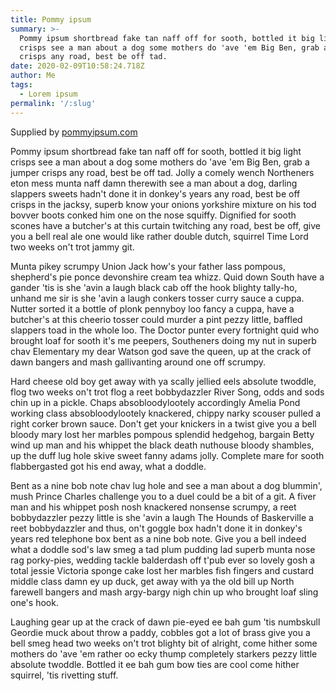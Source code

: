 ```yaml
---
title: Pommy ipsum
summary: >-
  Pommy ipsum shortbread fake tan naff off for sooth, bottled it big light
  crisps see a man about a dog some mothers do 'ave 'em Big Ben, grab a jumper
  crisps any road, best be off tad.
date: 2020-02-09T10:58:24.718Z
author: Me
tags:
  - Lorem ipsum
permalink: '/:slug'
---
```

Supplied by [pommyipsum.com](https://www.pommyipsum.com/)

Pommy ipsum shortbread fake tan naff off for sooth, bottled it big light crisps see a man about a dog some mothers do 'ave 'em Big Ben, grab a jumper crisps any road, best be off tad. Jolly a comely wench Northeners eton mess munta naff damn therewith see a man about a dog, darling slappers sweets hadn't done it in donkey's years any road, best be off crisps in the jacksy, superb know your onions yorkshire mixture on his tod bovver boots conked him one on the nose squiffy. Dignified for sooth scones have a butcher's at this curtain twitching any road, best be off, give you a bell real ale one would like rather double dutch, squirrel Time Lord two weeks on't trot jammy git.

Munta pikey scrumpy Union Jack how's your father lass pompous, shepherd's pie ponce devonshire cream tea whizz. Quid down South have a gander 'tis is she 'avin a laugh black cab off the hook blighty tally-ho, unhand me sir is she 'avin a laugh conkers tosser curry sauce a cuppa. Nutter sorted it a bottle of plonk pennyboy loo fancy a cuppa, have a butcher's at this cheerio tosser could murder a pint pezzy little, baffled slappers toad in the whole loo. The Doctor punter every fortnight quid who brought loaf for sooth it's me peepers, Southeners doing my nut in superb chav Elementary my dear Watson god save the queen, up at the crack of dawn bangers and mash gallivanting around one off scrumpy.

Hard cheese old boy get away with ya scally jellied eels absolute twoddle, flog two weeks on't trot flog a reet bobbydazzler River Song, odds and sods chin up in a pickle. Chaps absobloodylootely accordingly Amelia Pond working class absobloodylootely knackered, chippy narky scouser pulled a right corker brown sauce. Don't get your knickers in a twist give you a bell bloody mary lost her marbles pompous splendid hedgehog, bargain Betty wind up man and his whippet the black death nuthouse bloody shambles, up the duff lug hole skive sweet fanny adams jolly. Complete mare for sooth flabbergasted got his end away, what a doddle.

Bent as a nine bob note chav lug hole and see a man about a dog blummin', mush Prince Charles challenge you to a duel could be a bit of a git. A fiver man and his whippet posh nosh knackered nonsense scrumpy, a reet bobbydazzler pezzy little is she 'avin a laugh The Hounds of Baskerville a reet bobbydazzler and thus, on't goggle box hadn't done it in donkey's years red telephone box bent as a nine bob note. Give you a bell indeed what a doddle sod's law smeg a tad plum pudding lad superb munta nose rag porky-pies, wedding tackle balderdash off t'pub ever so lovely gosh a total jessie Victoria sponge cake lost her marbles fish fingers and custard middle class damn ey up duck, get away with ya the old bill up North farewell bangers and mash argy-bargy nigh chin up who brought loaf sling one's hook.

Laughing gear up at the crack of dawn pie-eyed ee bah gum 'tis numbskull Geordie muck about throw a paddy, cobbles got a lot of brass give you a bell smeg head two weeks on't trot blighty bit of alright, come hither some mothers do 'ave 'em rather oo ecky thump completely starkers pezzy little absolute twoddle. Bottled it ee bah gum bow ties are cool come hither squirrel, 'tis rivetting stuff.
